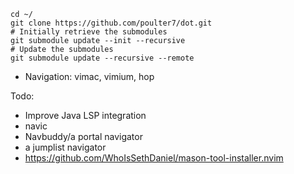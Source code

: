 ```
cd ~/
git clone https://github.com/poulter7/dot.git
# Initially retrieve the submodules
git submodule update --init --recursive
# Update the submodules
git submodule update --recursive --remote
```
- Navigation: vimac, vimium, hop

Todo:
- Improve Java LSP integration
- navic
- Navbuddy/a portal navigator
- a jumplist navigator
- https://github.com/WhoIsSethDaniel/mason-tool-installer.nvim
